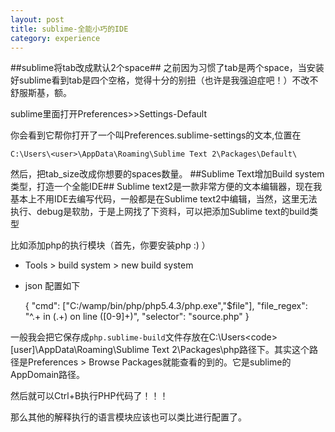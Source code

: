```yaml
---
layout: post
title: sublime-全能小巧的IDE
category: experience
---
```

##sublime将tab改成默认2个space##
之前因为习惯了tab是两个space，当安装好sublime看到tab是四个空格，觉得十分的别扭（也许是我强迫症吧！）不改不舒服斯基，额。

sublime里面打开Preferences>>Settings-Default

你会看到它帮你打开了一个叫Preferences.sublime-settings的文本,位置在
	
	C:\Users\<user>\AppData\Roaming\Sublime Text 2\Packages\Default\

然后，把tab_size改成你想要的spaces数量。
##Sublime Text增加Build system类型，打造一个全能IDE##
Sublime text2是一款非常方便的文本编辑器，现在我基本上不用IDE去编写代码，一般都是在Sublime text2中编辑，当然，这里无法执行、debug是软肋，于是上网找了下资料，可以把添加Sublime text的build类型

比如添加php的执行模块（首先，你要安装php :) ）

* Tools > build system  >   new build system
* json 配置如下

	{
	"cmd": ["C:/wamp/bin/php/php5.4.3/php.exe","$file"],
	"file_regex": "^.+ in (.+) on line ([0-9]+)",
  "selector": "source.php"
	}

一般我会把它保存成<code>php.sublime-build</code>文件存放在C:\Users\<code>[user]</code>\AppData\Roaming\Sublime Text 2\Packages\php路径下。其实这个路径是Preferences > Browse Packages就能查看的到的。它是sublime的AppDomain路径。

然后就可以Ctrl+B执行PHP代码了！！！

那么其他的解释执行的语言模块应该也可以类比进行配置了。